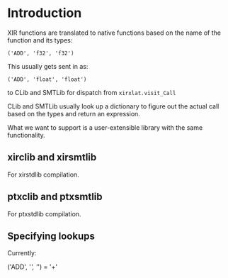 # Introduction

XIR functions are translated to native functions based on the name of
the function and its types:

```
('ADD', 'f32', 'f32')

```

This usually gets sent in as:
```
('ADD', 'float', 'float')
```

to CLib and SMTLib for dispatch from `xirxlat.visit_Call`

CLib and SMTLib usually look up a dictionary to figure out the actual
call based on the types and return an expression.

What we want to support is a user-extensible library with the same
functionality.

## xirclib and xirsmtlib

For xirstdlib compilation.


## ptxclib and ptxsmtlib

For ptxstdlib compilation.

## Specifying lookups

Currently:

('ADD', '*', '*') = '+'




